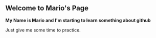 ## Welcome to Mario's Page

**My Name is Mario and I'm starting to learn something about github**

Just give me some time to practice.
